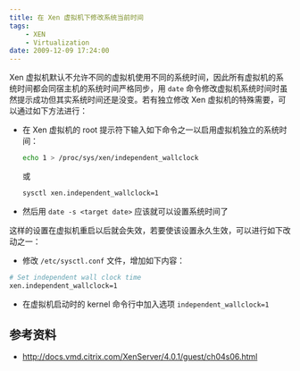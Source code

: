 ```yaml
---
title: 在 Xen 虚拟机下修改系统当前时间
tags:
    - XEN
    - Virtualization
date: 2009-12-09 17:24:00
---
```


Xen 虚拟机默认不允许不同的虚拟机使用不同的系统时间，因此所有虚拟机的系统时间都会同宿主机的系统时间严格同步，用 `date` 命令修改虚拟机系统时间时虽然提示成功但其实系统时间还是没变。若有独立修改 Xen 虚拟机的特殊需要，可以通过如下方法进行：

- 在 Xen 虚拟机的 root 提示符下输入如下命令之一以启用虚拟机独立的系统时间：
    ```bash
    echo 1 > /proc/sys/xen/independent_wallclock
    ```
    或
    ```bash
    sysctl xen.independent_wallclock=1
    ```
- 然后用 `date -s <target date>` 应该就可以设置系统时间了

这样的设置在虚拟机重启以后就会失效，若要使该设置永久生效，可以进行如下改动之一：

- 修改 `/etc/sysctl.conf` 文件，增加如下内容：
```bash
# Set independent wall clock time
xen.independent_wallclock=1
```
- 在虚拟机启动时的 kernel 命令行中加入选项 `independent_wallclock=1`

## 参考资料

- http://docs.vmd.citrix.com/XenServer/4.0.1/guest/ch04s06.html

